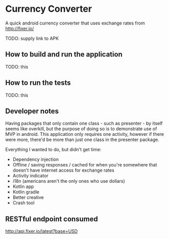 # Currency Converter

A quick android currency converter that uses exchange rates from http://fixer.io/

TODO: supply link to APK

## How to build and run the application

TODO: this

## How to run the tests

TODO: this

## Developer notes

Having packages that only contain one class - such as presenter - by itself seems like overkill, but the purpose of doing so
is to demonstrate use of MVP in android. This application only requires one activity, however if there were more, there'd be more
than just one class in the presenter package.

Everything I wanted to do, but didn't get time:
* Dependency injection
* Offline / saving responses / cached for when you're somewhere that doesn't have internet access for exchange rates
* Activity indicator
* i18n (americans aren't the only ones who use dollars)
* Kotlin app
* Kotlin gradle
* Better creative
* Crash tool

## RESTful endpoint consumed

http://api.fixer.io/latest?base=USD